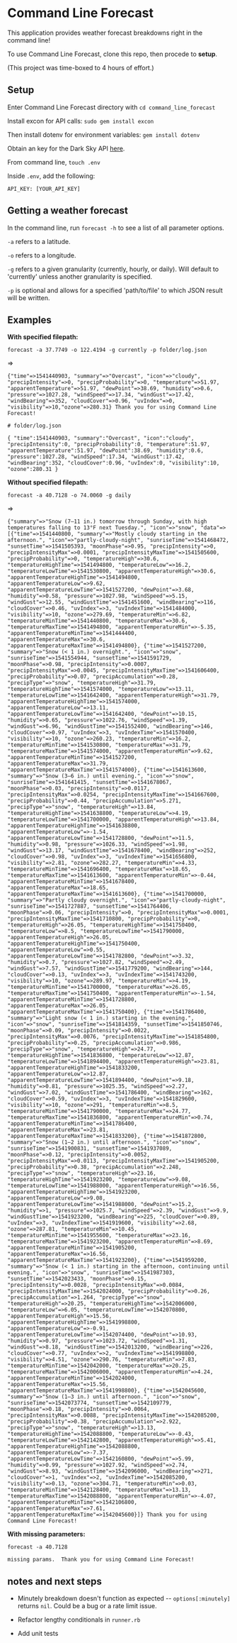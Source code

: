 # Command Line Forecast

This application provides weather forecast breakdowns right in the command line!

To use Command Line Forecast, clone this repo, then procede to **setup**.

(This project was time-boxed to 4 hours of effort.)

## Setup

Enter Command Line Forecast directory with `cd command_line_forecast`

Install excon for API calls: `sudo gem install excon`

Then install dotenv for environment variables: `gem install dotenv`

Obtain an key for the Dark Sky API [here](https://darksky.net/dev/register).

From command line, `touch .env`

Inside `.env`, add the following:

`API_KEY: [YOUR_API_KEY]`

## Getting a weather forecast

In the command line, run `forecast -h` to see a list of all parameter options.

`-a` refers to a latitude.

`-o` refers to a longitude.

`-g` refers to a given granularity (currently, hourly, or daily). Will default to 'currently' unless another granularity is specified.

`-p` is optional and allows for a specified 'path/to/file' to which JSON result will be written.

## Examples

**With specified filepath:**

`forecast -a 37.7749 -o 122.4194 -g currently -p folder/log.json` 

=>

`{"time"=>1541440903, "summary"=>"Overcast", "icon"=>"cloudy", "precipIntensity"=>0, "precipProbability"=>0, "temperature"=>51.97, "apparentTemperature"=>51.97, "dewPoint"=>38.69, "humidity"=>0.6, "pressure"=>1027.28, "windSpeed"=>17.34, "windGust"=>17.42, "windBearing"=>352, "cloudCover"=>0.96, "uvIndex"=>0, "visibility"=>10,"ozone"=>280.31}
Thank you for using Command Line Forecast!`

`# folder/log.json`

`{
  "time":1541440903,
  "summary":"Overcast",
  "icon":"cloudy",
  "precipIntensity":0,
  "precipProbability":0,
  "temperature":51.97,
  "apparentTemperature":51.97,
  "dewPoint":38.69,
  "humidity":0.6,
  "pressure":1027.28,
  "windSpeed":17.34,
  "windGust":17.42,
  "windBearing":352,
  "cloudCover":0.96,
  "uvIndex":0,
  "visibility":10,
  "ozone":280.31
 }`
  
  **Without specified filepath:**
  
 `forecast -a 40.7128 -o 74.0060 -g daily`
 
 =>
 
`{"summary"=>"Snow (7–11 in.) tomorrow through Sunday, with high temperatures falling to 13°F next Tuesday.", "icon"=>"snow", "data"=>[{"time"=>1541440800, "summary"=>"Mostly cloudy starting in the afternoon.", "icon"=>"partly-cloudy-night", "sunriseTime"=>1541468472, "sunsetTime"=>1541505393, "moonPhase"=>0.95, "precipIntensity"=>0, "precipIntensityMax"=>0.0001, "precipIntensityMaxTime"=>1541505600, "precipProbability"=>0, "temperatureHigh"=>30.6, "temperatureHighTime"=>1541494800, "temperatureLow"=>16.2, "temperatureLowTime"=>1541530800, "apparentTemperatureHigh"=>30.6, "apparentTemperatureHighTime"=>1541494800, "apparentTemperatureLow"=>9.62, "apparentTemperatureLowTime"=>1541527200, "dewPoint"=>3.68, "humidity"=>0.58, "pressure"=>1027.98, "windSpeed"=>5.15, "windGust"=>12.55, "windGustTime"=>1541451600, "windBearing"=>116, "cloudCover"=>0.46, "uvIndex"=>3, "uvIndexTime"=>1541484000, "visibility"=>10, "ozone"=>279.69, "temperatureMin"=>6.82, "temperatureMinTime"=>1541440800, "temperatureMax"=>30.6, "temperatureMaxTime"=>1541494800, "apparentTemperatureMin"=>-5.35, "apparentTemperatureMinTime"=>1541444400, "apparentTemperatureMax"=>30.6, "apparentTemperatureMaxTime"=>1541494800}, {"time"=>1541527200, "summary"=>"Snow (< 1 in.) overnight.", "icon"=>"snow", "sunriseTime"=>1541554944, "sunsetTime"=>1541591729, "moonPhase"=>0.98, "precipIntensity"=>0.0007, "precipIntensityMax"=>0.0045, "precipIntensityMaxTime"=>1541606400, "precipProbability"=>0.07, "precipAccumulation"=>0.28, "precipType"=>"snow", "temperatureHigh"=>31.79, "temperatureHighTime"=>1541574000, "temperatureLow"=>13.11, "temperatureLowTime"=>1541642400, "apparentTemperatureHigh"=>31.79, "apparentTemperatureHighTime"=>1541574000, "apparentTemperatureLow"=>13.11, "apparentTemperatureLowTime"=>1541642400, "dewPoint"=>10.15, "humidity"=>0.65, "pressure"=>1022.76, "windSpeed"=>1.39, "windGust"=>6.96, "windGustTime"=>1541552400, "windBearing"=>146, "cloudCover"=>0.97, "uvIndex"=>3, "uvIndexTime"=>1541570400, "visibility"=>10, "ozone"=>260.23, "temperatureMin"=>16.2, "temperatureMinTime"=>1541530800, "temperatureMax"=>31.79, "temperatureMaxTime"=>1541574000, "apparentTemperatureMin"=>9.62, "apparentTemperatureMinTime"=>1541527200, "apparentTemperatureMax"=>31.79, "apparentTemperatureMaxTime"=>1541574000}, {"time"=>1541613600, "summary"=>"Snow (3–6 in.) until evening.", "icon"=>"snow", "sunriseTime"=>1541641415, "sunsetTime"=>1541678067, "moonPhase"=>0.03, "precipIntensity"=>0.0117, "precipIntensityMax"=>0.0254, "precipIntensityMaxTime"=>1541667600, "precipProbability"=>0.44, "precipAccumulation"=>5.271, "precipType"=>"snow", "temperatureHigh"=>13.84, "temperatureHighTime"=>1541638800, "temperatureLow"=>4.19, "temperatureLowTime"=>1541700000, "apparentTemperatureHigh"=>13.84, "apparentTemperatureHighTime"=>1541638800, "apparentTemperatureLow"=>-1.54, "apparentTemperatureLowTime"=>1541728800, "dewPoint"=>11.5, "humidity"=>0.98, "pressure"=>1026.33, "windSpeed"=>1.98, "windGust"=>13.17, "windGustTime"=>1541678400, "windBearing"=>252, "cloudCover"=>0.98, "uvIndex"=>3, "uvIndexTime"=>1541656800, "visibility"=>2.81, "ozone"=>282.27, "temperatureMin"=>4.33, "temperatureMinTime"=>1541696400, "temperatureMax"=>18.65, "temperatureMaxTime"=>1541613600, "apparentTemperatureMin"=>-0.44, "apparentTemperatureMinTime"=>1541678400, "apparentTemperatureMax"=>18.65, "apparentTemperatureMaxTime"=>1541613600}, {"time"=>1541700000, "summary"=>"Partly cloudy overnight.", "icon"=>"partly-cloudy-night", "sunriseTime"=>1541727887, "sunsetTime"=>1541764406, "moonPhase"=>0.06, "precipIntensity"=>0, "precipIntensityMax"=>0.0001, "precipIntensityMaxTime"=>1541710800, "precipProbability"=>0, "temperatureHigh"=>26.05, "temperatureHighTime"=>1541750400, "temperatureLow"=>8.5, "temperatureLowTime"=>1541790000, "apparentTemperatureHigh"=>26.05, "apparentTemperatureHighTime"=>1541750400, "apparentTemperatureLow"=>0.55, "apparentTemperatureLowTime"=>1541782800, "dewPoint"=>3.32, "humidity"=>0.7, "pressure"=>1027.82, "windSpeed"=>2.49, "windGust"=>7.57, "windGustTime"=>1541779200, "windBearing"=>144, "cloudCover"=>0.13, "uvIndex"=>3, "uvIndexTime"=>1541743200, "visibility"=>10, "ozone"=>289.97, "temperatureMin"=>4.19, "temperatureMinTime"=>1541700000, "temperatureMax"=>26.05, "temperatureMaxTime"=>1541750400, "apparentTemperatureMin"=>-1.54, "apparentTemperatureMinTime"=>1541728800, "apparentTemperatureMax"=>26.05, "apparentTemperatureMaxTime"=>1541750400}, {"time"=>1541786400, "summary"=>"Light snow (< 1 in.) starting in the evening.", "icon"=>"snow", "sunriseTime"=>1541814359, "sunsetTime"=>1541850746, "moonPhase"=>0.09, "precipIntensity"=>0.0022, "precipIntensityMax"=>0.0076, "precipIntensityMaxTime"=>1541854800, "precipProbability"=>0.25, "precipAccumulation"=>0.986, "precipType"=>"snow", "temperatureHigh"=>24.77, "temperatureHighTime"=>1541836800, "temperatureLow"=>12.87, "temperatureLowTime"=>1541894400, "apparentTemperatureHigh"=>23.81, "apparentTemperatureHighTime"=>1541833200, "apparentTemperatureLow"=>12.87, "apparentTemperatureLowTime"=>1541894400, "dewPoint"=>9.18, "humidity"=>0.81, "pressure"=>1025.35, "windSpeed"=>2.27, "windGust"=>7.02, "windGustTime"=>1541786400, "windBearing"=>162, "cloudCover"=>0.59, "uvIndex"=>3, "uvIndexTime"=>1541829600, "visibility"=>10, "ozone"=>291, "temperatureMin"=>8.5, "temperatureMinTime"=>1541790000, "temperatureMax"=>24.77, "temperatureMaxTime"=>1541836800, "apparentTemperatureMin"=>0.74, "apparentTemperatureMinTime"=>1541786400, "apparentTemperatureMax"=>23.81, "apparentTemperatureMaxTime"=>1541833200}, {"time"=>1541872800, "summary"=>"Snow (1–2 in.) until afternoon.", "icon"=>"snow", "sunriseTime"=>1541900831, "sunsetTime"=>1541937089, "moonPhase"=>0.12, "precipIntensity"=>0.0052, "precipIntensityMax"=>0.0113, "precipIntensityMaxTime"=>1541905200, "precipProbability"=>0.38, "precipAccumulation"=>2.248, "precipType"=>"snow", "temperatureHigh"=>23.16, "temperatureHighTime"=>1541923200, "temperatureLow"=>9.08, "temperatureLowTime"=>1541988000, "apparentTemperatureHigh"=>16.56, "apparentTemperatureHighTime"=>1541923200, "apparentTemperatureLow"=>9.08, "apparentTemperatureLowTime"=>1541988000, "dewPoint"=>15.2, "humidity"=>1, "pressure"=>1025.7, "windSpeed"=>2.39, "windGust"=>9.9, "windGustTime"=>1541923200, "windBearing"=>225, "cloudCover"=>0.89, "uvIndex"=>3, "uvIndexTime"=>1541919600, "visibility"=>2.68, "ozone"=>287.81, "temperatureMin"=>10.45, "temperatureMinTime"=>1541955600, "temperatureMax"=>23.16, "temperatureMaxTime"=>1541923200, "apparentTemperatureMin"=>8.69, "apparentTemperatureMinTime"=>1541905200, "apparentTemperatureMax"=>16.56, "apparentTemperatureMaxTime"=>1541923200}, {"time"=>1541959200, "summary"=>"Snow (< 1 in.) starting in the afternoon, continuing until evening.", "icon"=>"snow", "sunriseTime"=>1541987303, "sunsetTime"=>1542023433, "moonPhase"=>0.15, "precipIntensity"=>0.0028, "precipIntensityMax"=>0.0084, "precipIntensityMaxTime"=>1542024000, "precipProbability"=>0.26, "precipAccumulation"=>1.264, "precipType"=>"snow", "temperatureHigh"=>20.25, "temperatureHighTime"=>1542006000, "temperatureLow"=>6.05, "temperatureLowTime"=>1542070800, "apparentTemperatureHigh"=>15.56, "apparentTemperatureHighTime"=>1541998800, "apparentTemperatureLow"=>-0.91, "apparentTemperatureLowTime"=>1542074400, "dewPoint"=>10.93, "humidity"=>0.97, "pressure"=>1023.72, "windSpeed"=>1.31, "windGust"=>8.18, "windGustTime"=>1542013200, "windBearing"=>226, "cloudCover"=>0.77, "uvIndex"=>2, "uvIndexTime"=>1541998800, "visibility"=>4.51, "ozone"=>290.76, "temperatureMin"=>7.83, "temperatureMinTime"=>1542042000, "temperatureMax"=>20.25, "temperatureMaxTime"=>1542006000, "apparentTemperatureMin"=>4.24, "apparentTemperatureMinTime"=>1542024000, "apparentTemperatureMax"=>15.56, "apparentTemperatureMaxTime"=>1541998800}, {"time"=>1542045600, "summary"=>"Snow (1–3 in.) until afternoon.", "icon"=>"snow", "sunriseTime"=>1542073774, "sunsetTime"=>1542109779, "moonPhase"=>0.18, "precipIntensity"=>0.0064, "precipIntensityMax"=>0.0088, "precipIntensityMaxTime"=>1542085200, "precipProbability"=>0.38, "precipAccumulation"=>2.922, "precipType"=>"snow", "temperatureHigh"=>13.13, "temperatureHighTime"=>1542088800, "temperatureLow"=>-0.43, "temperatureLowTime"=>1542142800, "apparentTemperatureHigh"=>5.41, "apparentTemperatureHighTime"=>1542088800, "apparentTemperatureLow"=>-7.37, "apparentTemperatureLowTime"=>1542160800, "dewPoint"=>5.99, "humidity"=>0.99, "pressure"=>1027.92, "windSpeed"=>2.74, "windGust"=>8.93, "windGustTime"=>1542096000, "windBearing"=>271, "cloudCover"=>1, "uvIndex"=>2, "uvIndexTime"=>1542085200, "visibility"=>0.13, "ozone"=>304.71, "temperatureMin"=>0.03, "temperatureMinTime"=>1542128400, "temperatureMax"=>13.13, "temperatureMaxTime"=>1542088800, "apparentTemperatureMin"=>-4.07, "apparentTemperatureMinTime"=>1542106800, "apparentTemperatureMax"=>7.61, "apparentTemperatureMaxTime"=>1542045600}]}
Thank you for using Command Line Forecast!`

**With missing parameters:**

`forecast -a 40.7128`

`missing params. 
Thank you for using Command Line Forecast!`


## notes and next steps 

* Minutely breakdown doesn't function as expected -- `options[:minutely]` returns `nil`. Could be a bug or a rate limit issue.

* Refactor lengthy conditionals in `runner.rb`

* Add unit tests
